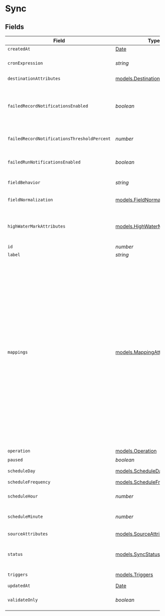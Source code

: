 # Sync


## Fields

| Field                                                                                                                                                                                                                                                                                                                                                                                    | Type                                                                                                                                                                                                                                                                                                                                                                                     | Required                                                                                                                                                                                                                                                                                                                                                                                 | Description                                                                                                                                                                                                                                                                                                                                                                              | Example                                                                                                                                                                                                                                                                                                                                                                                  |
| ---------------------------------------------------------------------------------------------------------------------------------------------------------------------------------------------------------------------------------------------------------------------------------------------------------------------------------------------------------------------------------------- | ---------------------------------------------------------------------------------------------------------------------------------------------------------------------------------------------------------------------------------------------------------------------------------------------------------------------------------------------------------------------------------------- | ---------------------------------------------------------------------------------------------------------------------------------------------------------------------------------------------------------------------------------------------------------------------------------------------------------------------------------------------------------------------------------------- | ---------------------------------------------------------------------------------------------------------------------------------------------------------------------------------------------------------------------------------------------------------------------------------------------------------------------------------------------------------------------------------------- | ---------------------------------------------------------------------------------------------------------------------------------------------------------------------------------------------------------------------------------------------------------------------------------------------------------------------------------------------------------------------------------------- |
| `createdAt`                                                                                                                                                                                                                                                                                                                                                                              | [Date](https://developer.mozilla.org/en-US/docs/Web/JavaScript/Reference/Global_Objects/Date)                                                                                                                                                                                                                                                                                            | :heavy_minus_sign:                                                                                                                                                                                                                                                                                                                                                                       | The time the sync was created.                                                                                                                                                                                                                                                                                                                                                           | 2023-09-05T19:42:42.672Z                                                                                                                                                                                                                                                                                                                                                                 |
| `cronExpression`                                                                                                                                                                                                                                                                                                                                                                         | *string*                                                                                                                                                                                                                                                                                                                                                                                 | :heavy_minus_sign:                                                                                                                                                                                                                                                                                                                                                                       | Specify what cron schedule this sync should run on if the `schedule_frequency` is set to `"experessions"`.                                                                                                                                                                                                                                                                               | * 1 * * *                                                                                                                                                                                                                                                                                                                                                                                |
| `destinationAttributes`                                                                                                                                                                                                                                                                                                                                                                  | [models.DestinationAttributes](../models/destinationattributes.md)                                                                                                                                                                                                                                                                                                                       | :heavy_check_mark:                                                                                                                                                                                                                                                                                                                                                                       | N/A                                                                                                                                                                                                                                                                                                                                                                                      |                                                                                                                                                                                                                                                                                                                                                                                          |
| `failedRecordNotificationsEnabled`                                                                                                                                                                                                                                                                                                                                                       | *boolean*                                                                                                                                                                                                                                                                                                                                                                                | :heavy_minus_sign:                                                                                                                                                                                                                                                                                                                                                                       | When true, will email all workspace users with email notifications enabled and all workspace additional emails when the sync has more than failed_record_notifications_threshold_percent rejected or invalid records in the source or destination.                                                                                                                                       | false                                                                                                                                                                                                                                                                                                                                                                                    |
| `failedRecordNotificationsThresholdPercent`                                                                                                                                                                                                                                                                                                                                              | *number*                                                                                                                                                                                                                                                                                                                                                                                 | :heavy_minus_sign:                                                                                                                                                                                                                                                                                                                                                                       | The percentage of rejected and invalid records for which failed record emails will be triggered.                                                                                                                                                                                                                                                                                         | 10                                                                                                                                                                                                                                                                                                                                                                                       |
| `failedRunNotificationsEnabled`                                                                                                                                                                                                                                                                                                                                                          | *boolean*                                                                                                                                                                                                                                                                                                                                                                                | :heavy_minus_sign:                                                                                                                                                                                                                                                                                                                                                                       | When true, will email all workspace users with email notifications enabled and all workspace additional emails when the sync fails and recovers.                                                                                                                                                                                                                                         | false                                                                                                                                                                                                                                                                                                                                                                                    |
| `fieldBehavior`                                                                                                                                                                                                                                                                                                                                                                          | *string*                                                                                                                                                                                                                                                                                                                                                                                 | :heavy_minus_sign:                                                                                                                                                                                                                                                                                                                                                                       | Specify `"sync_all_properties"` to automatically update mappings.                                                                                                                                                                                                                                                                                                                        | sync_all_properties                                                                                                                                                                                                                                                                                                                                                                      |
| `fieldNormalization`                                                                                                                                                                                                                                                                                                                                                                     | [models.FieldNormalization](../models/fieldnormalization.md)                                                                                                                                                                                                                                                                                                                             | :heavy_minus_sign:                                                                                                                                                                                                                                                                                                                                                                       | If `field_behavior` is set to `"sync_all_properties"`, specify how automatic mappings should be named.                                                                                                                                                                                                                                                                                   | snake_case                                                                                                                                                                                                                                                                                                                                                                               |
| `highWaterMarkAttributes`                                                                                                                                                                                                                                                                                                                                                                | [models.HighWaterMarkAttributes](../models/highwatermarkattributes.md)                                                                                                                                                                                                                                                                                                                   | :heavy_minus_sign:                                                                                                                                                                                                                                                                                                                                                                       | The high water mark diffing strategy will allow append syncs to use a timestamp column when identifying new records instead of the default Census diff engine (using primary keys).                                                                                                                                                                                                      |                                                                                                                                                                                                                                                                                                                                                                                          |
| `id`                                                                                                                                                                                                                                                                                                                                                                                     | *number*                                                                                                                                                                                                                                                                                                                                                                                 | :heavy_minus_sign:                                                                                                                                                                                                                                                                                                                                                                       | The identifier for the sync.                                                                                                                                                                                                                                                                                                                                                             | 15135                                                                                                                                                                                                                                                                                                                                                                                    |
| `label`                                                                                                                                                                                                                                                                                                                                                                                  | *string*                                                                                                                                                                                                                                                                                                                                                                                 | :heavy_minus_sign:                                                                                                                                                                                                                                                                                                                                                                       | A label to give to this sync.                                                                                                                                                                                                                                                                                                                                                            | New Signups to Leads                                                                                                                                                                                                                                                                                                                                                                     |
| `mappings`                                                                                                                                                                                                                                                                                                                                                                               | [models.MappingAttributes](../models/mappingattributes.md)[]                                                                                                                                                                                                                                                                                                                             | :heavy_check_mark:                                                                                                                                                                                                                                                                                                                                                                       | N/A                                                                                                                                                                                                                                                                                                                                                                                      | [<br/>{<br/>"from": {<br/>"type": "column",<br/>"data": "hashed_email"<br/>},<br/>"to": "user_identifier.hashed_email_PREHASHED",<br/>"is_primary_identifier": true<br/>},<br/>{<br/>"from": {<br/>"type": "column",<br/>"data": "list_id"<br/>},<br/>"to": "list_id",<br/>"lookup_object": "user_list",<br/>"lookup_field": "name"<br/>},<br/>{<br/>"from": {<br/>"type": "constant_value",<br/>"data": {<br/>"value": "cohort_1",<br/>"basic_type": "text"<br/>}<br/>},<br/>"to": "cohort"<br/>}<br/>] |
| `operation`                                                                                                                                                                                                                                                                                                                                                                              | [models.Operation](../models/operation.md)                                                                                                                                                                                                                                                                                                                                               | :heavy_check_mark:                                                                                                                                                                                                                                                                                                                                                                       | How records are synced to the destination.                                                                                                                                                                                                                                                                                                                                               | mirror                                                                                                                                                                                                                                                                                                                                                                                   |
| `paused`                                                                                                                                                                                                                                                                                                                                                                                 | *boolean*                                                                                                                                                                                                                                                                                                                                                                                | :heavy_minus_sign:                                                                                                                                                                                                                                                                                                                                                                       | Whether or not this sync should be paused.                                                                                                                                                                                                                                                                                                                                               | false                                                                                                                                                                                                                                                                                                                                                                                    |
| `scheduleDay`                                                                                                                                                                                                                                                                                                                                                                            | [models.ScheduleDay](../models/scheduleday.md)                                                                                                                                                                                                                                                                                                                                           | :heavy_minus_sign:                                                                                                                                                                                                                                                                                                                                                                       | What day of the week this sync should run if `schedule_frequency` is set to `"weekly"`.                                                                                                                                                                                                                                                                                                  | Monday                                                                                                                                                                                                                                                                                                                                                                                   |
| `scheduleFrequency`                                                                                                                                                                                                                                                                                                                                                                      | [models.ScheduleFrequency](../models/schedulefrequency.md)                                                                                                                                                                                                                                                                                                                               | :heavy_minus_sign:                                                                                                                                                                                                                                                                                                                                                                       | When this sync should be run.                                                                                                                                                                                                                                                                                                                                                            | daily                                                                                                                                                                                                                                                                                                                                                                                    |
| `scheduleHour`                                                                                                                                                                                                                                                                                                                                                                           | *number*                                                                                                                                                                                                                                                                                                                                                                                 | :heavy_minus_sign:                                                                                                                                                                                                                                                                                                                                                                       | What hour of the day this sync should run if `schedule_frequency` is set to `"weekly"` or `"daily"`.                                                                                                                                                                                                                                                                                     | 10                                                                                                                                                                                                                                                                                                                                                                                       |
| `scheduleMinute`                                                                                                                                                                                                                                                                                                                                                                         | *number*                                                                                                                                                                                                                                                                                                                                                                                 | :heavy_minus_sign:                                                                                                                                                                                                                                                                                                                                                                       | What minute of the hour this sync should run if `scheule_frequency` is set to `"weekly"`, `"daily"` or `"hourly"`.                                                                                                                                                                                                                                                                       | 30                                                                                                                                                                                                                                                                                                                                                                                       |
| `sourceAttributes`                                                                                                                                                                                                                                                                                                                                                                       | [models.SourceAttributes](../models/sourceattributes.md)                                                                                                                                                                                                                                                                                                                                 | :heavy_check_mark:                                                                                                                                                                                                                                                                                                                                                                       | Attributes used to identify the data source for this sync.                                                                                                                                                                                                                                                                                                                               |                                                                                                                                                                                                                                                                                                                                                                                          |
| `status`                                                                                                                                                                                                                                                                                                                                                                                 | [models.SyncStatus](../models/syncstatus.md)                                                                                                                                                                                                                                                                                                                                             | :heavy_minus_sign:                                                                                                                                                                                                                                                                                                                                                                       | The sync's current status. Ready means that the sync has not yet run, up to date implies the last sync completed successfully and failing means that the sync failed.                                                                                                                                                                                                                    |                                                                                                                                                                                                                                                                                                                                                                                          |
| `triggers`                                                                                                                                                                                                                                                                                                                                                                               | [models.Triggers](../models/triggers.md)                                                                                                                                                                                                                                                                                                                                                 | :heavy_minus_sign:                                                                                                                                                                                                                                                                                                                                                                       | Specify triggers for the sync. More than one type trigger can be configured.                                                                                                                                                                                                                                                                                                             |                                                                                                                                                                                                                                                                                                                                                                                          |
| `updatedAt`                                                                                                                                                                                                                                                                                                                                                                              | [Date](https://developer.mozilla.org/en-US/docs/Web/JavaScript/Reference/Global_Objects/Date)                                                                                                                                                                                                                                                                                            | :heavy_minus_sign:                                                                                                                                                                                                                                                                                                                                                                       | The time the sync was updated.                                                                                                                                                                                                                                                                                                                                                           | 2023-09-05T19:42:42.672Z                                                                                                                                                                                                                                                                                                                                                                 |
| `validateOnly`                                                                                                                                                                                                                                                                                                                                                                           | *boolean*                                                                                                                                                                                                                                                                                                                                                                                | :heavy_minus_sign:                                                                                                                                                                                                                                                                                                                                                                       | When true, checks if the given payload is valid to configure a sync. Does not create the sync.                                                                                                                                                                                                                                                                                           | true                                                                                                                                                                                                                                                                                                                                                                                     |